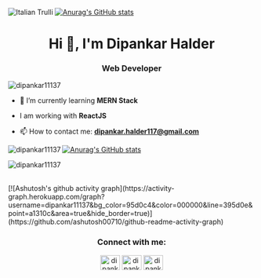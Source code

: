 <img src="![image](https://user-images.githubusercontent.com/94775674/191441468-8c2d37b4-3175-4c8f-9771-0aba38ee64a2.png)
" alt="Italian Trulli">
[![Anurag's GitHub stats](https://github-readme-stats.vercel.app/api?username=dipankar11137&show_icons=true&theme=radical)](https://github.com/anuraghazra/github-readme-stats)

<h1 align="center">Hi 👋, I'm Dipankar Halder</h1>
<h3 align="center">Web Developer</h3>

<p align="left"> <img src="https://komarev.com/ghpvc/?username=dipankar11137&label=Profile%20views&color=0e75b6&style=flat" alt="dipankar11137" /> </p>

- 🔭 I’m currently learning **MERN Stack**

- I am working with **ReactJS**

- 📫 How to contact me: **dipankar.halder117@gmail.com**


<p><img align="left" src="https://github-readme-stats.vercel.app/api/top-langs?username=dipankar11137&show_icons=true&locale=en&layout=compact" alt="dipankar11137" /></p>

[![Anurag's GitHub stats](https://github-readme-stats.vercel.app/api?username=dipankar11137&show_icons=true&theme=radical)](https://github.com/anuraghazra/github-readme-stats)



<p><img align="center" src="https://github-readme-streak-stats.herokuapp.com/?user=dipankar11137&" alt="dipankar11137" /></p>

<br/>
[![Ashutosh's github activity graph](https://activity-graph.herokuapp.com/graph?username=dipankar11137&bg_color=95d0c4&color=000000&line=395d0e&point=a1310c&area=true&hide_border=true)](https://github.com/ashutosh00710/github-readme-activity-graph)



<h3 align="center">Connect with me:</h3>
<p align="center">
<a href="https://linkedin.com/in/dipankar-halder-812147197" target="blank"><img align="center" src="https://raw.githubusercontent.com/rahuldkjain/github-profile-readme-generator/master/src/images/icons/Social/linked-in-alt.svg" alt="dipankar-halder-812147197" height="30" width="40" /></a>
<a href="https://fb.com/dipankar.halder2" target="blank"><img align="center" src="https://raw.githubusercontent.com/rahuldkjain/github-profile-readme-generator/master/src/images/icons/Social/facebook.svg" alt="dipankar.halder2" height="30" width="40" /></a>
<a href="https://instagram.com/dipankar1234567" target="blank"><img align="center" src="https://raw.githubusercontent.com/rahuldkjain/github-profile-readme-generator/master/src/images/icons/Social/instagram.svg" alt="dipankar1234567" height="30" width="40" /></a>
</p>

